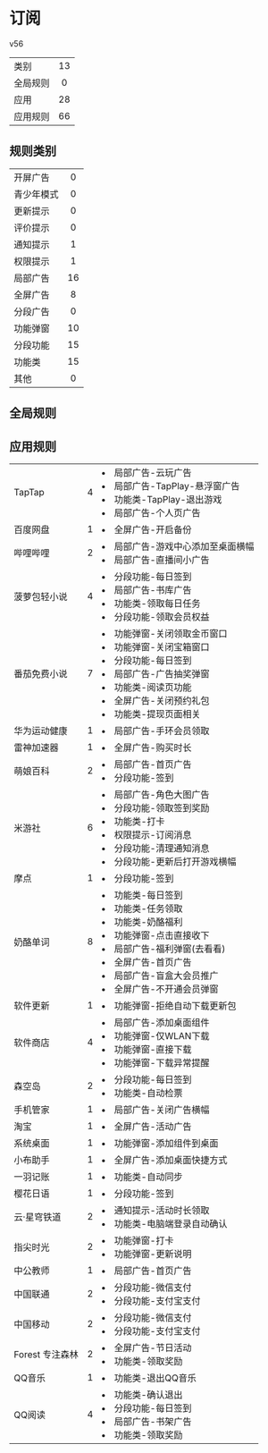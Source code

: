 # 订阅

v56

|||
| - |:-:|
|类别|13|
|全局规则|0|
|应用|28|
|应用规则|66|

## 规则类别

|||
| - |:-:|
|开屏广告|0|
|青少年模式|0|
|更新提示|0|
|评价提示|0|
|通知提示|1|
|权限提示|1|
|局部广告|16|
|全屏广告|8|
|分段广告|0|
|功能弹窗|10|
|分段功能|15|
|功能类|15|
|其他|0|

## 全局规则



## 应用规则

||||
| - |:-:|-|
|TapTap|4|<li>局部广告-云玩广告<li>局部广告-TapPlay-悬浮窗广告<li>功能类-TapPlay-退出游戏<li>局部广告-个人页广告|
|百度网盘|1|<li>全屏广告-开启备份|
|哔哩哔哩|2|<li>局部广告-游戏中心添加至桌面横幅<li>局部广告-直播间小广告|
|菠萝包轻小说|4|<li>分段功能-每日签到<li>局部广告-书库广告<li>功能类-领取每日任务<li>分段功能-领取会员权益|
|番茄免费小说|7|<li>功能弹窗-关闭领取金币窗口<li>功能弹窗-关闭宝箱窗口<li>分段功能-每日签到<li>局部广告-广告抽奖弹窗<li>功能类-阅读页功能<li>全屏广告-关闭预约礼包<li>功能类-提现页面相关|
|华为运动健康|1|<li>局部广告-手环会员领取|
|雷神加速器|1|<li>全屏广告-购买时长|
|萌娘百科|2|<li>局部广告-首页广告<li>分段功能-签到|
|米游社|6|<li>局部广告-角色大图广告<li>分段功能-领取签到奖励<li>功能类-打卡<li>权限提示-订阅消息<li>分段功能-清理通知消息<li>分段功能-更新后打开游戏横幅|
|摩点|1|<li>分段功能-签到|
|奶酪单词|8|<li>功能类-每日签到<li>功能类-任务领取<li>功能类-奶酪福利<li>功能弹窗-点击直接收下<li>局部广告-福利弹窗(去看看)<li>全屏广告-首页广告<li>局部广告-盲盒大会员推广<li>全屏广告-不开通会员弹窗|
|软件更新|1|<li>功能弹窗-拒绝自动下载更新包|
|软件商店|4|<li>局部广告-添加桌面组件<li>功能弹窗-仅WLAN下载<li>功能弹窗-直接下载<li>功能弹窗-下载异常提醒|
|森空岛|2|<li>分段功能-每日签到<li>功能类-自动检票|
|手机管家|1|<li>局部广告-关闭广告横幅|
|淘宝|1|<li>全屏广告-活动广告|
|系统桌面|1|<li>功能弹窗-添加组件到桌面|
|小布助手|1|<li>全屏广告-添加桌面快捷方式|
|一羽记账|1|<li>功能类-自动同步|
|樱花日语|1|<li>分段功能-签到|
|云·星穹铁道|2|<li>通知提示-活动时长领取<li>功能类-电脑端登录自动确认|
|指尖时光|2|<li>功能弹窗-打卡<li>功能弹窗-更新说明|
|中公教师|1|<li>局部广告-首页广告|
|中国联通|2|<li>分段功能-微信支付<li>分段功能-支付宝支付|
|中国移动|2|<li>分段功能-微信支付<li>分段功能-支付宝支付|
|Forest 专注森林|2|<li>全屏广告-节日活动<li>功能类-领取奖励|
|QQ音乐|1|<li>功能类-退出QQ音乐|
|QQ阅读|4|<li>功能类-确认退出<li>分段功能-每日签到<li>局部广告-书架广告<li>功能类-领取奖励|
